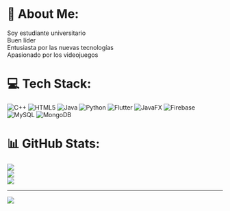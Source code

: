 # 💫 About Me:
Soy estudiante universitario<br>Buen líder<br>Entusiasta por las nuevas tecnologías<br>Apasionado por los videojuegos


# 💻 Tech Stack:
![C++](https://img.shields.io/badge/c++-%2300599C.svg?style=for-the-badge&logo=c%2B%2B&logoColor=white) ![HTML5](https://img.shields.io/badge/html5-%23E34F26.svg?style=for-the-badge&logo=html5&logoColor=white) ![Java](https://img.shields.io/badge/java-%23ED8B00.svg?style=for-the-badge&logo=openjdk&logoColor=white) ![Python](https://img.shields.io/badge/python-3670A0?style=for-the-badge&logo=python&logoColor=ffdd54) ![Flutter](https://img.shields.io/badge/Flutter-%2302569B.svg?style=for-the-badge&logo=Flutter&logoColor=white) ![JavaFX](https://img.shields.io/badge/javafx-%23FF0000.svg?style=for-the-badge&logo=javafx&logoColor=white) ![Firebase](https://img.shields.io/badge/firebase-a08021?style=for-the-badge&logo=firebase&logoColor=ffcd34) ![MySQL](https://img.shields.io/badge/mysql-4479A1.svg?style=for-the-badge&logo=mysql&logoColor=white) ![MongoDB](https://img.shields.io/badge/MongoDB-%234ea94b.svg?style=for-the-badge&logo=mongodb&logoColor=white)
# 📊 GitHub Stats:
![](https://github-readme-stats.vercel.app/api?username=MartiPJ12&theme=dark&hide_border=false&include_all_commits=false&count_private=false)<br/>
![](https://github-readme-streak-stats.herokuapp.com/?user=MartiPJ12&theme=dark&hide_border=false)<br/>
![](https://github-readme-stats.vercel.app/api/top-langs/?username=MartiPJ12&theme=dark&hide_border=false&include_all_commits=false&count_private=false&layout=compact)

---
[![](https://visitcount.itsvg.in/api?id=MartiPJ12&icon=0&color=0)](https://visitcount.itsvg.in)

<!-- Proudly created with GPRM ( https://gprm.itsvg.in ) -->

